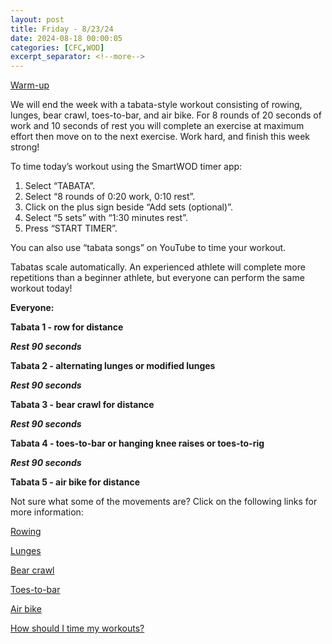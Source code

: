 ```yaml
---
layout: post
title: Friday - 8/23/24
date: 2024-08-18 00:00:05
categories: [CFC,WOD]
excerpt_separator: <!--more-->
---
```

[Warm-up](https://communityfitnessclub.wixsite.com/website/post/basic-full-body-warm-up)

We will end the week with a tabata-style workout consisting of rowing, lunges, bear crawl, toes-to-bar, and air bike. For 8 rounds of 20 seconds of work and 10 seconds of rest you will complete an exercise at maximum effort then move on to the next exercise. Work hard, and finish this week strong!
<!--more-->

To time today’s workout using the SmartWOD timer app:

1. Select “TABATA”.
2. Select “8 rounds of 0:20 work, 0:10 rest”.
3. Click on the plus sign beside “Add sets (optional)”.
4. Select “5 sets” with “1:30 minutes rest”.
5. Press “START TIMER”.

You can also use “tabata songs” on YouTube to time your workout.

Tabatas scale automatically. An experienced athlete will complete more repetitions than a beginner athlete, but everyone can perform the same workout today!

**Everyone:**

**Tabata 1 - row for distance**

**_Rest 90 seconds_**

**Tabata 2 - alternating lunges or modified lunges**

**_Rest 90 seconds_**

**Tabata 3 - bear crawl for distance**

**_Rest 90 seconds_**

**Tabata 4 - toes-to-bar or hanging knee raises or toes-to-rig**

**_Rest 90 seconds_**

**Tabata 5 - air bike for distance**

Not sure what some of the movements are? Click on the following links for more information:

[Rowing](https://communityfitnessclub.wixsite.com/website/post/rowing)

[Lunges](https://communityfitnessclub.wixsite.com/website/post/lunges)

[Bear crawl ](https://www.youtube.com/watch?v=t8XLor7unqU)

[Toes-to-bar](https://communityfitnessclub.wixsite.com/website/post/toes-to-bar)

[Air bike](https://communityfitnessclub.wixsite.com/website/post/air-bike)

[How should I time my workouts?](https://communityfitnessclub.wixsite.com/website/post/how-should-i-time-my-workouts)
